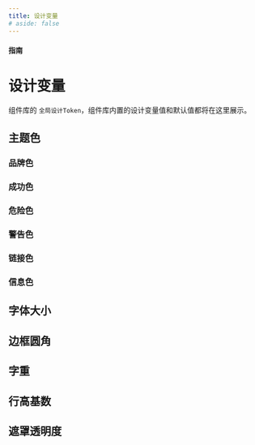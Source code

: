 ```yaml
---
title: 设计变量
# aside: false
---
```


#### <span class="text-lg text-gray-500 font-normal">指南</span>

<!-- [[toc]] -->


# 设计变量
组件库的 `全局设计Token`，组件库内置的设计变量值和默认值都将在这里展示。

<!-- --- -->

<!-- <div class="flex justify-end">
    <ChangeMode />
</div> -->

<!-- <TokenColors /> -->
## 主题色
### 品牌色
<TokenColors />

### 成功色
<TokenColors theme="success" />

### 危险色
<TokenColors theme="danger" />

### 警告色
<TokenColors theme="warning" />

### 链接色
<TokenColors theme="link" />

### 信息色
<TokenColors theme="info" />

## 字体大小
<TokenSize />

## 边框圆角
<TokenRadius />

## 字重
<TokenWeight />

## 行高基数
<TokenLeading />

## 遮罩透明度
<TokenShade />

<!-- ### 品牌色 -->

<!-- ### 成功色
<TokenColors theme="success" />

### 危险色
<TokenColors theme="danger" />

### 警告色
<TokenColors theme="warning" />

### 链接色
<TokenColors theme="link" />

### 信息色
<TokenColors theme="info" /> -->